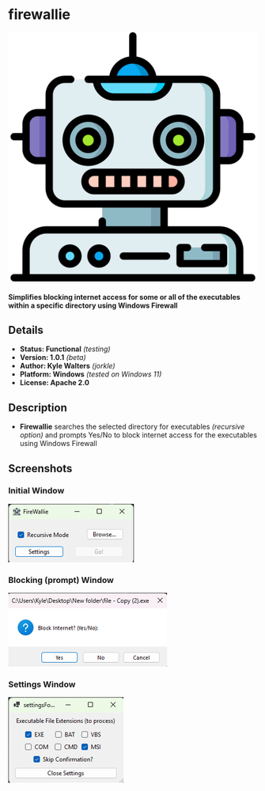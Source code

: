 # firewallie

![logo](./Docs/robot.png)

#### Simplifies blocking internet access for some or all of the executables within a specific directory using Windows Firewall

## Details
- **Status: Functional** *(testing)*
- **Version: 1.0.1** *(beta)*
- **Author: Kyle Walters** *(jorkle)*
- **Platform: Windows** *(tested on Windows 11)*
- **License: Apache 2.0**


## Description

- **Firewallie** searches the selected directory for executables _(recursive option)_ and prompts Yes/No to block internet access for the executables using Windows Firewall


## Screenshots

### Initial Window
![initial screen](./Docs/main-window.png)

### Blocking (prompt) Window
![blocking prompt screen](./Docs/block-screen.png)

### Settings Window
![settings window](./Docs/settings-window.png)
